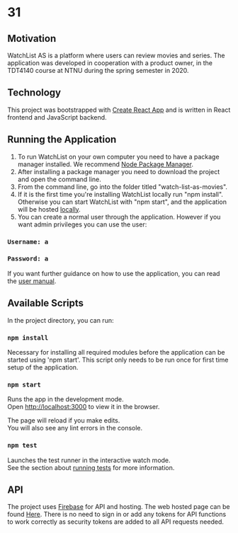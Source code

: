 # 31

## Motivation
WatchList AS is a platform where users can review movies and series. The application was developed in cooperation with a product owner, in the TDT4140 course at NTNU during the spring semester in 2020.

## Technology
This project was bootstrapped with [Create React App](https://github.com/facebook/create-react-app) and is written in React frontend and JavaScript backend.

## Running the Application

1. To run WatchList on your own computer you need to have a package manager installed. We recommend [Node Package Manager](https://www.npmjs.com/get-npm).
2. After installing a package manager you need to download the project and open the command line.
3. From the command line, go into the folder titled "watch-list-as-movies".
4. If it is the first time you're installing WatchList locally run "npm install". Otherwise you can start WatchList with "npm start", and the application will be hosted [locally](http://localhost:3000).
5. You can create a normal user through the application. However if you want admin privileges you can use the user:
### `Username: a`
### `Password: a` 

If you want further guidance on how to use the application, you can read the [user manual](https://gitlab.stud.idi.ntnu.no/tdt4140-2020/31/-/wikis/Wiki-1:-Brukermanual).

## Available Scripts

In the project directory, you can run:

### `npm install`

Necessary for installing all required modules before the application can be started using 'npm start'. This script only needs to be run once for first time setup of the application.

### `npm start`

Runs the app in the development mode.<br />
Open [http://localhost:3000](http://localhost:3000) to view it in the browser.

The page will reload if you make edits.<br />
You will also see any lint errors in the console.

### `npm test`

Launches the test runner in the interactive watch mode.<br />
See the section about [running tests](https://facebook.github.io/create-react-app/docs/running-tests) for more information.

## API

The project uses [Firebase](https://firebase.google.com/docs/web/setup) for API and hosting. The web hosted page can be found [Here](https://watchlistas.web.app/). There is no need to sign in or add any tokens for API functions to work correctly as security tokens are added to all API requests needed.
